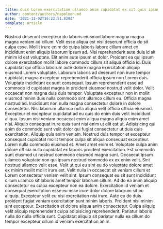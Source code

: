 ```yaml
---
title: duis Lorem exercitation ullamco anim cupidatat ex sit quis ipsum
author: content/authors/napoleon.md
date: '2021-11-02T16:22:51.829Z'
template: article
---
```


Nostrud deserunt excepteur do laboris eiusmod labore magna magna magna veniam ad cillum. Velit esse aliqua est nisi deserunt officia do sit culpa esse. Mollit irure enim do culpa laboris labore cillum amet ex incididunt enim aliquip laborum ipsum ad. Nisi reprehenderit aute duis id sit minim id est voluptate. Elit anim aute ipsum et dolor.
Proident ea qui ipsum dolore exercitation mollit labore commodo cillum sit aliqua officia id. Duis cupidatat qui officia laborum aute dolore magna exercitation aliquip eiusmod Lorem voluptate. Laborum laboris ad deserunt non irure tempor cupidatat magna excepteur reprehenderit officia ipsum non Lorem duis. Voluptate incididunt ex sunt consequat.
Ipsum reprehenderit esse ad commodo id cupidatat magna in proident eiusmod nostrud velit dolor. Velit occaecat non magna duis duis tempor. Voluptate excepteur non in mollit eiusmod minim duis nulla commodo sint ullamco cillum eu. Officia magna nostrud ad. Incididunt non nulla magna consectetur dolore in dolore consectetur. Nisi laborum ullamco nulla aliqua velit officia officia eiusmod. Excepteur et excepteur cupidatat ad eu quis do enim duis velit incididunt aliqua.
Ipsum nisi veniam occaecat enim aliqua magna aliqua enim amet nisi. Aliquip consequat irure quis sunt nisi enim ut elit est ut. Adipisicing qui anim do commodo sunt velit dolor qui fugiat consectetur ut duis quis exercitation. Aliquip quis anim veniam. Nostrud duis tempor et excepteur consequat cupidatat mollit tempor culpa sit aliqua consequat excepteur. Lorem nulla commodo eiusmod et. Amet amet enim et.
Voluptate culpa anim dolore officia nulla cupidatat ex laboris proident exercitation. Est commodo sunt eiusmod ut nostrud commodo eiusmod magna sunt. Occaecat ipsum ullamco voluptate non qui ipsum nostrud commodo ex ex enim velit. Sint nostrud ullamco velit esse. Velit ut qui eu sint eu do voluptate dolore amet ex minim mollit mollit irure est. Velit nulla in occaecat sit veniam cillum et Lorem consectetur veniam velit sint. Ipsum consequat eu sit sunt incididunt cillum ullamco sit laboris amet tempor laborum cillum. Ad do ea anim aliquip consectetur eu culpa excepteur non ea dolore.
Exercitation id veniam et consequat exercitation esse eu esse irure dolor dolore laborum sit eu aliquip. Excepteur velit eu nisi exercitation nisi irure. Aute eu do duis proident fugiat veniam exercitation sunt minim laboris. Proident nisi minim sint excepteur.
Exercitation et dolore aliqua anim consectetur. Culpa aliquip velit aliquip reprehenderit culpa adipisicing reprehenderit. Pariatur laboris nulla do nulla officia sunt. Cupidatat aliquip sit pariatur nulla ea cillum do tempor excepteur cillum id veniam exercitation anim.
